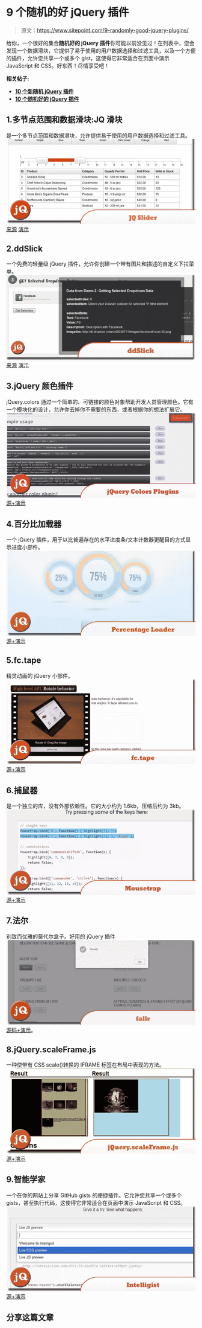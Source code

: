 # 9 个随机的好 jQuery 插件

> 原文：<https://www.sitepoint.com/9-randomly-good-jquery-plugins/>

给你，一个很好的集合**随机好的 jQuery 插件**你可能以前没见过！在列表中，您会发现一个数据滑块，它提供了易于使用的用户数据选择和过滤工具，以及一个方便的插件，允许您共享一个或多个 gist，这使得它非常适合在页面中演示 JavaScript 和 CSS。好东西！尽情享受吧！

**相关帖子:**

*   [**10 个新随机 jQuery 插件**](http://www.jquery4u.com/plugins/10-random-jquery-plugins-2/)
*   [**10 个随机好的 jQuery 插件**](http://www.jquery4u.com/plugins/10-randomly-good-jquery-plugins/)

## 1.多节点范围和数据滑块:JQ 滑块

是一个多节点范围和数据滑块，允许提供易于使用的用户数据选择和过滤工具。
[![JQ Slider](img/6923401a80319342bec591f841970721.png)](http://www.egrappler.com/free-multi-node-range-data-slider-jqslider/) 
[来源](http://www.egrappler.com/free-multi-node-range-data-slider-jqslider/) [演示](http://www.egrappler.com/jqslider/demo.htm)

## 2.ddSlick

一个免费的轻量级 jQuery 插件，允许你创建一个带有图片和描述的自定义下拉菜单。
[![ddSlick](img/1170271a601a1210ca79805021f6be15.png)](http://designwithpc.com/Plugins/ddSlick) 
[来源](http://designwithpc.com/Plugins/ddSlick) [演示](http://designwithpc.com/Plugins/ddSlick#demo)

## 3.jQuery 颜色插件

jQuery.colors 通过一个简单的、可链接的颜色对象帮助开发人员管理颜色。它有一个模块化的设计，允许你去掉你不需要的东西，或者根据你的想法扩展它。
[![jQuery Colors](img/38314eaca718eca644945fd7c7dfb392.png)](http://enideo.com/code/jquery-colors-plugin/) 
[源+演示](http://enideo.com/code/jquery-colors-plugin/)

## 4.百分比加载器

一个 jQuery 插件，用于以比普遍存在的水平进度条/文本计数器更醒目的方式显示进度小部件。
[![Percentage Loader](img/c985cd89f3aaae279a692fb2cf0c4f82.png)](http://widgets.better2web.com/loader/) 
[源+演示](http://widgets.better2web.com/loader/)

## 5.fc.tape

精灵动画的 jQuery 小部件。
[![fc.tape](img/bdc89126202ba0f0a8a4d09dd5f91fe7.png)](http://source.futurecolors.ru/fc.tape/) 
[源+演示](http://source.futurecolors.ru/fc.tape/)

## 6.捕鼠器

是一个独立的库，没有外部依赖性。它的大小约为 1.6kb，压缩后约为 3kb。
[![Mousetrap](img/821ac78fee109e5443ee066854d345d1.png)](http://craig.is/killing/mice) 
[源+演示](http://craig.is/killing/mice)

## 7.法尔

别致而优雅的莫代尔盒子。好用的 jQuery 插件
[![fallr](img/bb89c45f14e757815dbf669c68f73697.png)](http://www.fallr.net/) 
[源码+演示](http://www.fallr.net/)。

## 8.jQuery.scaleFrame.js

一种使带有 CSS scale()转换的 IFRAME 标签在布局中表现的方法。
[![jQuery.scaleFrame.js](img/afdad20910e3e7eae60788fb17fc216d.png)](http://brynmosher.com/jQuery.scaleFrame.js/) 
[源+演示](http://brynmosher.com/jQuery.scaleFrame.js/)

## 9.智能学家

一个在你的网站上分享 GitHub gists 的便捷插件。它允许您共享一个或多个 gists，甚至执行代码，这使得它非常适合在页面中演示 JavaScript 和 CSS。
[![Intelligist](img/8f2b54afa73edea4911a33e2a56b3cf7.png)](http://srobbin.com/jquery-plugins/intelligist/) 
[源+演示](http://srobbin.com/jquery-plugins/intelligist/)

## 分享这篇文章